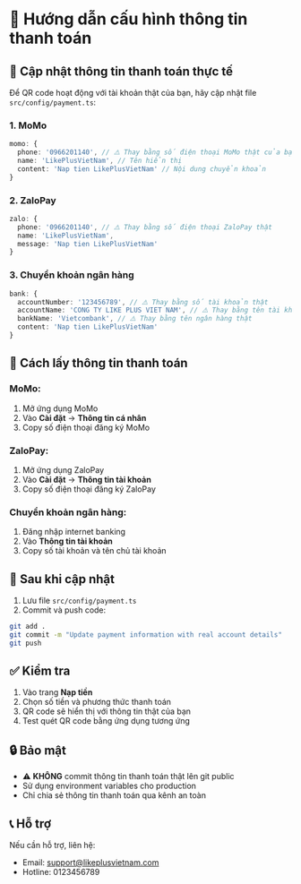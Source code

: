 # 🏦 Hướng dẫn cấu hình thông tin thanh toán

## 📱 Cập nhật thông tin thanh toán thực tế

Để QR code hoạt động với tài khoản thật của bạn, hãy cập nhật file `src/config/payment.ts`:

### 1. **MoMo**
```typescript
momo: {
  phone: '0966201140', // ⚠️ Thay bằng số điện thoại MoMo thật của bạn
  name: 'LikePlusVietNam', // Tên hiển thị
  content: 'Nap tien LikePlusVietNam' // Nội dung chuyển khoản
}
```

### 2. **ZaloPay**
```typescript
zalo: {
  phone: '0966201140', // ⚠️ Thay bằng số điện thoại ZaloPay thật
  name: 'LikePlusVietNam',
  message: 'Nap tien LikePlusVietNam'
}
```

### 3. **Chuyển khoản ngân hàng**
```typescript
bank: {
  accountNumber: '123456789', // ⚠️ Thay bằng số tài khoản thật
  accountName: 'CONG TY LIKE PLUS VIET NAM', // ⚠️ Thay bằng tên tài khoản thật
  bankName: 'Vietcombank', // ⚠️ Thay bằng tên ngân hàng thật
  content: 'Nap tien LikePlusVietNam'
}
```

## 🔧 Cách lấy thông tin thanh toán

### **MoMo:**
1. Mở ứng dụng MoMo
2. Vào **Cài đặt** → **Thông tin cá nhân**
3. Copy số điện thoại đăng ký MoMo

### **ZaloPay:**
1. Mở ứng dụng ZaloPay
2. Vào **Cài đặt** → **Thông tin tài khoản**
3. Copy số điện thoại đăng ký ZaloPay

### **Chuyển khoản ngân hàng:**
1. Đăng nhập internet banking
2. Vào **Thông tin tài khoản**
3. Copy số tài khoản và tên chủ tài khoản

## 🚀 Sau khi cập nhật

1. Lưu file `src/config/payment.ts`
2. Commit và push code:
```bash
git add .
git commit -m "Update payment information with real account details"
git push
```

## ✅ Kiểm tra

1. Vào trang **Nạp tiền**
2. Chọn số tiền và phương thức thanh toán
3. QR code sẽ hiển thị với thông tin thật của bạn
4. Test quét QR code bằng ứng dụng tương ứng

## 🔒 Bảo mật

- ⚠️ **KHÔNG** commit thông tin thanh toán thật lên git public
- Sử dụng environment variables cho production
- Chỉ chia sẻ thông tin thanh toán qua kênh an toàn

## 📞 Hỗ trợ

Nếu cần hỗ trợ, liên hệ:
- Email: support@likeplusvietnam.com
- Hotline: 0123456789 
